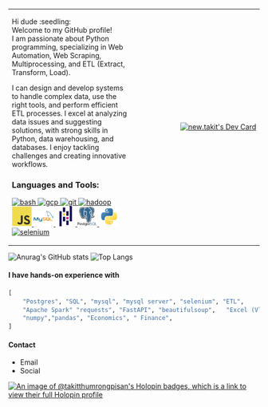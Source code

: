 <table>
  <tr>
    <!-- คอลัมน์ข้อความ -->
    <td width="50%" align="left">
      <p>
        Hi dude :seedling: <br>
        Welcome to my GitHub profile!<br>
        I am passionate about Python programming, specializing in Web Automation, Web Scraping, Multiprocessing, and ETL (Extract, Transform, Load).<br>
        
 I can design and develop systems to handle complex data, use the right tools, and perform efficient ETL processes. I excel at analyzing data issues and suggesting solutions, with strong skills in Python, data warehousing, and databases. I enjoy tackling challenges and creating innovative workflows.
 <h3 align="left">Languages and Tools:</h3>
<p align="left"> <a href="https://www.gnu.org/software/bash/" target="_blank" rel="noreferrer"> <img src="https://www.vectorlogo.zone/logos/gnu_bash/gnu_bash-icon.svg" alt="bash" width="40" height="40"/> </a> <a href="https://cloud.google.com" target="_blank" rel="noreferrer"> <img src="https://www.vectorlogo.zone/logos/google_cloud/google_cloud-icon.svg" alt="gcp" width="40" height="40"/> </a> <a href="https://git-scm.com/" target="_blank" rel="noreferrer"> <img src="https://www.vectorlogo.zone/logos/git-scm/git-scm-icon.svg" alt="git" width="40" height="40"/> </a> <a href="https://hadoop.apache.org/" target="_blank" rel="noreferrer"> <img src="https://www.vectorlogo.zone/logos/apache_hadoop/apache_hadoop-icon.svg" alt="hadoop" width="40" height="40"/> </a> <a href="https://developer.mozilla.org/en-US/docs/Web/JavaScript" target="_blank" rel="noreferrer"> <img src="https://raw.githubusercontent.com/devicons/devicon/master/icons/javascript/javascript-original.svg" alt="javascript" width="40" height="40"/> </a> <a href="https://www.mysql.com/" target="_blank" rel="noreferrer"> <img src="https://raw.githubusercontent.com/devicons/devicon/master/icons/mysql/mysql-original-wordmark.svg" alt="mysql" width="40" height="40"/> </a> <a href="https://pandas.pydata.org/" target="_blank" rel="noreferrer"> <img src="https://raw.githubusercontent.com/devicons/devicon/2ae2a900d2f041da66e950e4d48052658d850630/icons/pandas/pandas-original.svg" alt="pandas" width="40" height="40"/> </a> <a href="https://www.postgresql.org" target="_blank" rel="noreferrer"> <img src="https://raw.githubusercontent.com/devicons/devicon/master/icons/postgresql/postgresql-original-wordmark.svg" alt="postgresql" width="40" height="40"/> </a> <a href="https://www.python.org" target="_blank" rel="noreferrer"> <img src="https://raw.githubusercontent.com/devicons/devicon/master/icons/python/python-original.svg" alt="python" width="40" height="40"/> </a> <a href="https://www.selenium.dev" target="_blank" rel="noreferrer"> <img src="https://raw.githubusercontent.com/detain/svg-logos/780f25886640cef088af994181646db2f6b1a3f8/svg/selenium-logo.svg" alt="selenium" width="40" height="40"/> </a>  </a> </p>
      </p>
    </td>
    <!-- คอลัมน์รูป DevCard -->
    <td width="50%" align="right">
      <a href="https://app.daily.dev/newtakit">
        <img src="https://api.daily.dev/devcards/v2/5Q6UyyyIQhPY9KJLGAziz.png?type=default&r=u7r" width="356" alt="new.takit's Dev Card" width="356" alt="new.takit's Dev Card"/>
      </a>
    </td>
  </tr>
</table>

![Anurag's GitHub stats](https://github-readme-stats.vercel.app/api?username=newtakit&hide=contribs,prs) ![Top Langs](https://github-readme-stats.vercel.app/api/top-langs/?username=newtakit&layout=compact)



#### I have hands-on experience with

```python
[
    "Postgres", "SQL", "mysql", "mysql server", "selenium", "ETL",
    "Apache Spark" "requests", "FastAPI", "beautifulsoup",   "Excel (Vlookup, Pivot Table)",
    "numpy","pandas", "Economics", " Finance",
]
```

#### Contact

- Email 
- Social 
  


[![An image of @takitthumrongpisan's Holopin badges, which is a link to view their full Holopin profile](https://holopin.me/takitthumrongpisan)](https://holopin.io/@takitthumrongpisan)
